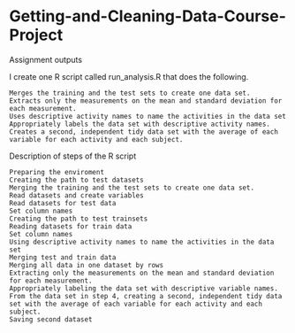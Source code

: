 # Getting-and-Cleaning-Data-Course-Project
Assignment outputs

I create one R script called run_analysis.R that does the following.

    Merges the training and the test sets to create one data set.
    Extracts only the measurements on the mean and standard deviation for each measurement.
    Uses descriptive activity names to name the activities in the data set
    Appropriately labels the data set with descriptive activity names.
    Creates a second, independent tidy data set with the average of each variable for each activity and each subject.

Description of steps of the R script

    Preparing the enviroment
    Creating the path to test datasets
    Merging the training and the test sets to create one data set.
    Read datasets and create variables
    Read datasets for test data
    Set column names
    Creating the path to test trainsets
    Reading datasets for train data
    Set column names
    Using descriptive activity names to name the activities in the data set
    Merging test and train data 
    Merging all data in one dataset by rows
    Extracting only the measurements on the mean and standard deviation for each measurement.
    Appropriately labeling the data set with descriptive variable names.
    From the data set in step 4, creating a second, independent tidy data set with the average of each variable for each activity and each subject.
    Saving second dataset
